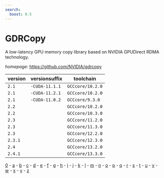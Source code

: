 ```yaml
---
search:
  boost: 0.5
---
```

# GDRCopy

A low-latency GPU memory copy library based on NVIDIA GPUDirect RDMA technology.

*homepage*: <https://github.com/NVIDIA/gdrcopy>

version | versionsuffix | toolchain
--------|---------------|----------
``2.1`` | ``-CUDA-11.1.1`` | ``GCCcore/10.2.0``
``2.1`` | ``-CUDA-11.2.1`` | ``GCCcore/10.2.0``
``2.1`` | ``-CUDA-11.0.2`` | ``GCCcore/9.3.0``
``2.2`` |  | ``GCCcore/10.2.0``
``2.2`` |  | ``GCCcore/10.3.0``
``2.3`` |  | ``GCCcore/11.2.0``
``2.3`` |  | ``GCCcore/11.3.0``
``2.3`` |  | ``GCCcore/12.2.0``
``2.3.1`` |  | ``GCCcore/12.3.0``
``2.4`` |  | ``GCCcore/13.2.0``
``2.4.1`` |  | ``GCCcore/13.3.0``

[0](../0/index.md) - [a](../a/index.md) - [b](../b/index.md) - [c](../c/index.md) - [d](../d/index.md) - [e](../e/index.md) - [f](../f/index.md) - [g](../g/index.md) - [h](../h/index.md) - [i](../i/index.md) - [j](../j/index.md) - [k](../k/index.md) - [l](../l/index.md) - [m](../m/index.md) - [n](../n/index.md) - [o](../o/index.md) - [p](../p/index.md) - [q](../q/index.md) - [r](../r/index.md) - [s](../s/index.md) - [t](../t/index.md) - [u](../u/index.md) - [v](../v/index.md) - [w](../w/index.md) - [x](../x/index.md) - [y](../y/index.md) - [z](../z/index.md)

